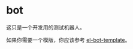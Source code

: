 # bot

这只是一个开发用的测试机器人。

如果你需要一个模版，你应该参考 [el-bot-template](https://github.com/ElpsyCN/el-bot-template)。
